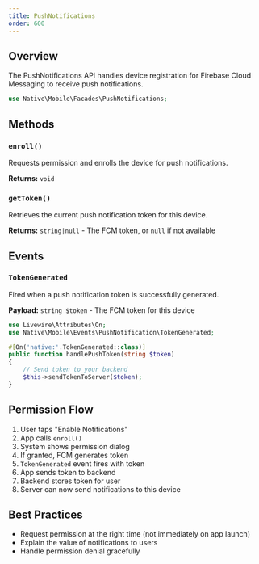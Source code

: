 ```yaml
---
title: PushNotifications
order: 600
---
```


## Overview

The PushNotifications API handles device registration for Firebase Cloud Messaging to receive push notifications.

```php
use Native\Mobile\Facades\PushNotifications;
```

## Methods

### `enroll()`

Requests permission and enrolls the device for push notifications.

**Returns:** `void`

### `getToken()`

Retrieves the current push notification token for this device.

**Returns:** `string|null` - The FCM token, or `null` if not available

## Events

### `TokenGenerated`

Fired when a push notification token is successfully generated.

**Payload:** `string $token` - The FCM token for this device

```php
use Livewire\Attributes\On;
use Native\Mobile\Events\PushNotification\TokenGenerated;

#[On('native:'.TokenGenerated::class)]
public function handlePushToken(string $token)
{
    // Send token to your backend
    $this->sendTokenToServer($token);
}
```

## Permission Flow

1. User taps "Enable Notifications"
2. App calls `enroll()`
3. System shows permission dialog
4. If granted, FCM generates token
5. `TokenGenerated` event fires with token
6. App sends token to backend
7. Backend stores token for user
8. Server can now send notifications to this device

## Best Practices

- Request permission at the right time (not immediately on app launch)
- Explain the value of notifications to users
- Handle permission denial gracefully

